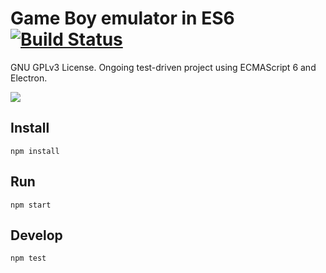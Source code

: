 # Game Boy emulator in ES6 [![Build Status](https://travis-ci.org/loociano/gb-ES6.svg?branch=master)](https://travis-ci.org/loociano/gb-ES6)

GNU GPLv3 License. Ongoing test-driven project using ECMAScript 6 and Electron.

![](https://github.com/loociano/gb-ES6/blob/master/screenshots/2016-08-26%2020_56_03-gb-ES6.png)

## Install 

``npm install``

## Run 

``npm start``

## Develop

``npm test``
